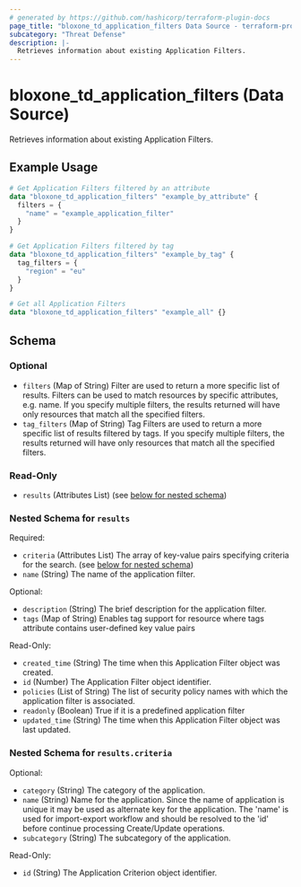 ```yaml
---
# generated by https://github.com/hashicorp/terraform-plugin-docs
page_title: "bloxone_td_application_filters Data Source - terraform-provider-bloxone"
subcategory: "Threat Defense"
description: |-
  Retrieves information about existing Application Filters.
---
```


# bloxone_td_application_filters (Data Source)

Retrieves information about existing Application Filters.

## Example Usage

```terraform
# Get Application Filters filtered by an attribute
data "bloxone_td_application_filters" "example_by_attribute" {
  filters = {
    "name" = "example_application_filter"
  }
}

# Get Application Filters filtered by tag
data "bloxone_td_application_filters" "example_by_tag" {
  tag_filters = {
    "region" = "eu"
  }
}

# Get all Application Filters
data "bloxone_td_application_filters" "example_all" {}
```

<!-- schema generated by tfplugindocs -->
## Schema

### Optional

- `filters` (Map of String) Filter are used to return a more specific list of results. Filters can be used to match resources by specific attributes, e.g. name. If you specify multiple filters, the results returned will have only resources that match all the specified filters.
- `tag_filters` (Map of String) Tag Filters are used to return a more specific list of results filtered by tags. If you specify multiple filters, the results returned will have only resources that match all the specified filters.

### Read-Only

- `results` (Attributes List) (see [below for nested schema](#nestedatt--results))

<a id="nestedatt--results"></a>
### Nested Schema for `results`

Required:

- `criteria` (Attributes List) The array of key-value pairs specifying criteria for the search. (see [below for nested schema](#nestedatt--results--criteria))
- `name` (String) The name of the application filter.

Optional:

- `description` (String) The brief description for the application filter.
- `tags` (Map of String) Enables tag support for resource where tags attribute contains user-defined key value pairs

Read-Only:

- `created_time` (String) The time when this Application Filter object was created.
- `id` (Number) The Application Filter object identifier.
- `policies` (List of String) The list of security policy names with which the application filter is associated.
- `readonly` (Boolean) True if it is a predefined application filter
- `updated_time` (String) The time when this Application Filter object was last updated.

<a id="nestedatt--results--criteria"></a>
### Nested Schema for `results.criteria`

Optional:

- `category` (String) The category of the application.
- `name` (String) Name for the application. Since the name of application is unique it may be used as alternate key for the application. The 'name' is used for import-export workflow and should be resolved to the 'id' before continue processing Create/Update operations.
- `subcategory` (String) The subcategory of the application.

Read-Only:

- `id` (String) The Application Criterion object identifier.
